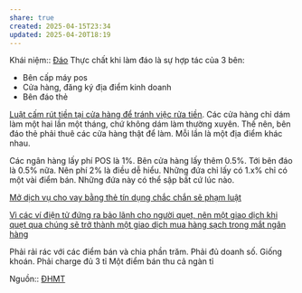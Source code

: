 ```yaml
---
share: true
created: 2025-04-15T23:34
updated: 2025-04-20T18:19
---
```

Khái niệm:: [Đáo](../../../../%E2%9A%A1Hi%E1%BB%83u%20bi%E1%BA%BFt%20s%C3%A2u/%CE%9E%20Kh%C3%A1i%20ni%E1%BB%87m/Vay,%20n%E1%BB%A3/%C4%90%C3%A1o.md)
Thực chất khi làm đáo là sự hợp tác của 3 bên:
- Bên cấp máy pos
- Cửa hàng, đăng ký địa điểm kinh doanh
- Bên đáo thẻ

[Luật cấm rút tiền tại cửa hàng để tránh việc rửa tiền](../../../Lu%E1%BA%ADt,%20qu%E1%BA%A3n%20l%C3%BD%20nh%C3%A0%20n%C6%B0%E1%BB%9Bc/Ti%E1%BB%81n%20t%E1%BB%87,%20ng%C3%A2n%20h%C3%A0ng/C%E1%BA%A5m%20r%C3%BAt%20ti%E1%BB%81n%20t%E1%BA%A1i%20c%E1%BB%ADa%20h%C3%A0ng%20%C4%91%E1%BB%83%20tr%C3%A1nh%20vi%E1%BB%87c%20r%E1%BB%ADa%20ti%E1%BB%81n.md). Các cửa hàng chỉ dám làm một hai lần một tháng, chứ không dám làm thường xuyên.  Thế nên, bên đáo thẻ phải thuê các cửa hàng thật để làm. Mỗi lần là một địa điểm khác nhau.

Các ngân hàng lấy phí POS là 1%. Bên cửa hàng lấy thêm 0.5%. Tới bên đáo là 0.5% nữa. Nên phí 2% là điều dễ hiểu. Những đứa chỉ lấy có 1.x% chỉ có một vài điểm bán. Những đứa này có thể sập bất cứ lúc nào.

[Mở dịch vụ cho vay bằng thẻ tín dụng chắc chắn sẽ phạm luật](./M%E1%BB%9F%20d%E1%BB%8Bch%20v%E1%BB%A5%20cho%20vay%20b%E1%BA%B1ng%20th%E1%BA%BB%20t%C3%ADn%20d%E1%BB%A5ng%20ch%E1%BA%AFc%20ch%E1%BA%AFn%20s%E1%BA%BD%20ph%E1%BA%A1m%20lu%E1%BA%ADt.md)

[Vì các ví điện tử đứng ra bảo lãnh cho người quẹt, nên một giao dịch khi quẹt qua chúng sẽ trở thành một giao dịch mua hàng sạch trong mắt ngân hàng](../../../../%E2%9A%A1Hi%E1%BB%83u%20bi%E1%BA%BFt%20s%C3%A2u/T%E1%BB%95%20ch%E1%BB%A9c%20t%C3%A0i%20ch%C3%ADnh/Trung%20gian%20thanh%20to%C3%A1n/V%C3%AC%20c%C3%A1c%20v%C3%AD%20%C4%91i%E1%BB%87n%20t%E1%BB%AD%20%C4%91%E1%BB%A9ng%20ra%20b%E1%BA%A3o%20l%C3%A3nh%20cho%20ng%C6%B0%E1%BB%9Di%20qu%E1%BA%B9t,%20n%C3%AAn%20m%E1%BB%99t%20giao%20d%E1%BB%8Bch%20khi%20qu%E1%BA%B9t%20qua%20ch%C3%BAng%20s%E1%BA%BD%20tr%E1%BB%9F%20th%C3%A0nh%20m%E1%BB%99t%20giao%20d%E1%BB%8Bch%20mua%20h%C3%A0ng%20s%E1%BA%A1ch%20trong%20m%E1%BA%AFt%20ng%C3%A2n%20h%C3%A0ng.md)

Phải rải rác với các điểm bán và chia phần trăm. Phải đủ doanh số. Giống khoán. Phải charge đủ 3 tỉ
Một điểm bán thu cả ngàn tỉ

Nguồn:: [ĐHMT](../../../../%E2%9A%A1Hi%E1%BB%83u%20bi%E1%BA%BFt%20s%C3%A2u/%CE%9E%20Ngu%E1%BB%93n/%C4%90HMT.md)